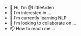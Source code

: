 - 👋 Hi, I’m @LittleArden
- 👀 I’m interested in ...
- 🌱 I’m currently learning NLP
- 💞️ I’m looking to collaborate on ...
- 📫 How to reach me ...

<!---
LittleArden/LittleArden is a ✨ special ✨ repository because its `README.md` (this file) appears on your GitHub profile.
You can click the Preview link to take a look at your changes.
--->
